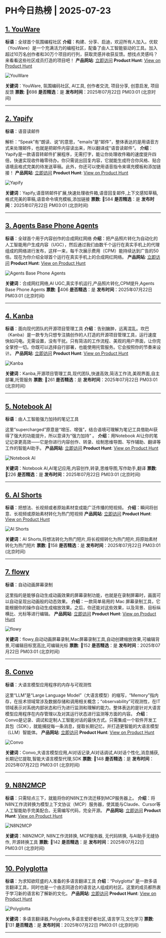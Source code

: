 # PH今日热榜 | 2025-07-23

## [1. YouWare](https://www.producthunt.com/products/youware?utm_campaign=producthunt-api&utm_medium=api-v2&utm_source=Application%3A+dev+%28ID%3A+189358%29)
**标语**：全球首个氛围编程社区
**介绍**：构建、分享、启迪，欢迎所有人加入。优软（YouWare）是一个充满活力的编程社区，配备了由人工智能驱动的工具。加入超过10万名创作者和30万个项目的行列，获取灵感并收获反馈。想找点灵感吗？来看看这些社区成员打造的项目吧！
**产品网站**: [立即访问](https://www.producthunt.com/r/5QJNRXK7MW3EFJ?utm_campaign=producthunt-api&utm_medium=api-v2&utm_source=Application%3A+dev+%28ID%3A+189358%29)
**Product Hunt**: [View on Product Hunt](https://www.producthunt.com/products/youware?utm_campaign=producthunt-api&utm_medium=api-v2&utm_source=Application%3A+dev+%28ID%3A+189358%29)

![YouWare](https://ph-files.imgix.net/7a6003e1-a0d3-4925-a086-e83d7319050b.png?auto=format)

**关键词**：YouWare, 氛围编码社区, AI工具, 创作者交流, 项目分享, 创意启发, 项目反馈
**票数**: 🔺698
**是否精选**：是
**发布时间**：2025年07月22日 PM03:01 (北京时间)

---

## [2. Yapify](https://www.producthunt.com/products/yapify?utm_campaign=producthunt-api&utm_medium=api-v2&utm_source=Application%3A+dev+%28ID%3A+189358%29)
**标语**：语音读邮件

解析：“Speak”有“朗读、说”的意思，“emails”是“邮件”，整体表达的是用语音方式来处理邮件，也就是把邮件内容读出来，所以翻译成“语音读邮件”。
**介绍**：Yapify是一款语音转邮件扩展程序，无需打字，能让你处理收件箱的速度提升四倍，快速实现收件箱零待办。你只需说出回复内容，它就能生成符合你风格、贴合语境且格式完美的待发送草稿。此外，你还可以使用语音指令来填充模板和添加链接！
**产品网站**: [立即访问](https://www.producthunt.com/r/4KU3UQG3PWTF5O?utm_campaign=producthunt-api&utm_medium=api-v2&utm_source=Application%3A+dev+%28ID%3A+189358%29)
**Product Hunt**: [View on Product Hunt](https://www.producthunt.com/products/yapify?utm_campaign=producthunt-api&utm_medium=api-v2&utm_source=Application%3A+dev+%28ID%3A+189358%29)

![Yapify](https://ph-files.imgix.net/9779cccc-f97a-496b-8174-ba9e92da6b0a.png?auto=format)

**关键词**：Yapify,语音转邮件扩展,快速处理收件箱,语音回复邮件,上下文感知草稿,格式完美的草稿,语音命令填充模板,添加链接
**票数**: 🔺584
**是否精选**：是
**发布时间**：2025年07月22日 PM03:01 (北京时间)

---

## [3. Agents Base Phone Agents](https://www.producthunt.com/products/agents-base?utm_campaign=producthunt-api&utm_medium=api-v2&utm_source=Application%3A+dev+%28ID%3A+189358%29)
**标语**：全球首个用于内容创作的合成网红网络
**介绍**：把产品照片转化为自动化的人工智能用户生成内容（UGC），然后通过我们由数千个运行在真实手机上的代理组成的网络进行发布，这样一来，每千次展示费用（CPM）能持续达到广告的50倍。现在为你介绍全球首个运行在真实手机上的合成网红网络。
**产品网站**: [立即访问](https://www.producthunt.com/r/IOKPYP7IVBZFQ2?utm_campaign=producthunt-api&utm_medium=api-v2&utm_source=Application%3A+dev+%28ID%3A+189358%29)
**Product Hunt**: [View on Product Hunt](https://www.producthunt.com/products/agents-base?utm_campaign=producthunt-api&utm_medium=api-v2&utm_source=Application%3A+dev+%28ID%3A+189358%29)

![Agents Base Phone Agents](https://ph-files.imgix.net/29792fc8-c8a2-494d-b1ea-2c68e9b94418.png?auto=format)

**关键词**：合成网红网络,AI UGC,真实手机运行,产品照片转化,CPM提升,Agents Base Phone Agents
**票数**: 🔺406
**是否精选**：是
**发布时间**：2025年07月22日 PM03:01 (北京时间)

---

## [4. Kanba](https://www.producthunt.com/products/kanba?utm_campaign=producthunt-api&utm_medium=api-v2&utm_source=Application%3A+dev+%28ID%3A+189358%29)
**标语**：面向现代团队的开源项目管理工具
**介绍**：告别臃肿，远离混乱。坎巴（Kanba）是一款专为只想专注搞创作的人打造的开源项目管理工具，运行速度快如闪电。无需设置，没有干扰。只有简洁的工作流程、美观的用户界面，让你完全掌控一切。你既可以选择自行部署，也能使用托管服务。它会按照你的节奏来设计。
**产品网站**: [立即访问](https://www.producthunt.com/r/JF4BF6FTIH2LFT?utm_campaign=producthunt-api&utm_medium=api-v2&utm_source=Application%3A+dev+%28ID%3A+189358%29)
**Product Hunt**: [View on Product Hunt](https://www.producthunt.com/products/kanba?utm_campaign=producthunt-api&utm_medium=api-v2&utm_source=Application%3A+dev+%28ID%3A+189358%29)

![Kanba](https://ph-files.imgix.net/5f318fd0-86c5-4537-8977-441ac8c0db52.jpeg?auto=format)

**关键词**：Kanba,开源项目管理工具,现代团队,快速高效,简洁工作流,美观界面,自主部署,托管服务
**票数**: 🔺261
**是否精选**：是
**发布时间**：2025年07月22日 PM03:01 (北京时间)

---

## [5. Notebook AI](https://www.producthunt.com/products/notebook-ai-2?utm_campaign=producthunt-api&utm_medium=api-v2&utm_source=Application%3A+dev+%28ID%3A+189358%29)
**标语**：由人工智能强力加持的笔记工具

这里“supercharged”原意是“增压、增强”，结合语境可理解为笔记工具借助AI获得了强大的功能提升，所以意译为“强力加持” 。
**介绍**：用Notebook AI让你的笔记记录更高效——它是你进行内容创作、转录、绘制思维导图、写作辅助、翻译等工作的智能AI助手。
**产品网站**: [立即访问](https://www.producthunt.com/r/HCG4NLFYS3VUC6?utm_campaign=producthunt-api&utm_medium=api-v2&utm_source=Application%3A+dev+%28ID%3A+189358%29)
**Product Hunt**: [View on Product Hunt](https://www.producthunt.com/products/notebook-ai-2?utm_campaign=producthunt-api&utm_medium=api-v2&utm_source=Application%3A+dev+%28ID%3A+189358%29)

![Notebook AI](https://ph-files.imgix.net/b28013bb-f33a-40c0-a7e0-c0761620cc47.png?auto=format)

**关键词**：Notebook AI,AI笔记应用,内容创作,转录,思维导图,写作助手,翻译
**票数**: 🔺226
**是否精选**：是
**发布时间**：2025年07月22日 PM03:01 (北京时间)

---

## [6. AI Shorts](https://www.producthunt.com/products/wavel-ai?utm_campaign=producthunt-api&utm_medium=api-v2&utm_source=Application%3A+dev+%28ID%3A+189358%29)
**标语**：把想法、长视频或者原始素材变成能广泛传播的短视频。
**介绍**：瞬间将创意、长视频或原始素材转化为热门短视频
**产品网站**: [立即访问](https://www.producthunt.com/r/E3IWP4Z6YZZDF2?utm_campaign=producthunt-api&utm_medium=api-v2&utm_source=Application%3A+dev+%28ID%3A+189358%29)
**Product Hunt**: [View on Product Hunt](https://www.producthunt.com/products/wavel-ai?utm_campaign=producthunt-api&utm_medium=api-v2&utm_source=Application%3A+dev+%28ID%3A+189358%29)

![AI Shorts](https://ph-files.imgix.net/2c890bc2-f37c-48b9-8ae8-84d5ffa084a8.jpeg?auto=format)

**关键词**：AI Shorts,将想法转化为热门短片,将长视频转化为热门短片,将原始素材转化为热门短片
**票数**: 🔺158
**是否精选**：是
**发布时间**：2025年07月22日 PM03:01 (北京时间)

---

## [7. flowy](https://www.producthunt.com/products/flowy-3?utm_campaign=producthunt-api&utm_medium=api-v2&utm_source=Application%3A+dev+%28ID%3A+189358%29)
**标语**：自动动画屏幕录制

这里指的是能够自动生成动画效果的屏幕录制功能，也就是在录制屏幕时，画面可以自动呈现出动画般的动态效果。
**介绍**：一款简单易用的 Mac 屏幕录制工具，它能根据你的操作自动生成缩放效果。之后，你还能对这些效果，以及背景、目标纵横比、光标等进行编辑。
**产品网站**: [立即访问](https://www.producthunt.com/r/X4YRCLSQXX5EGB?utm_campaign=producthunt-api&utm_medium=api-v2&utm_source=Application%3A+dev+%28ID%3A+189358%29)
**Product Hunt**: [View on Product Hunt](https://www.producthunt.com/products/flowy-3?utm_campaign=producthunt-api&utm_medium=api-v2&utm_source=Application%3A+dev+%28ID%3A+189358%29)

![flowy](https://ph-files.imgix.net/ea17a182-1605-4993-9fee-7e9ed3f1dbe4.png?auto=format)

**关键词**：flowy,自动动画屏幕录制,Mac屏幕录制工具,自动创建缩放效果,可编辑背景,可编辑目标宽高比,可编辑光标
**票数**: 🔺152
**是否精选**：是
**发布时间**：2025年07月22日 PM03:01 (北京时间)

---

## [8. Convo](https://www.producthunt.com/products/convo-5?utm_campaign=producthunt-api&utm_medium=api-v2&utm_source=Application%3A+dev+%28ID%3A+189358%29)
**标语**：大语言模型应用程序的内存与可观测性

这里“LLM”是“Large Language Model”（大语言模型）的缩写，“Memory”指内存，在技术领域常涉及数据存储和调用相关概念；“observability”可观测性，在IT领域表示对系统内部状态和行为进行监测和理解的能力。整体表达的是针对大语言模型应用程序在内存管理以及对其运行状态进行监测等方面的内容。
**介绍**：Convo是记录、调试和定制人工智能对话的最快方式。只需集成一个软件开发工具包（SDK），就能捕捉每一条消息，提取长期记忆，并打造更智能的大语言模型（LLM）智能体。
**产品网站**: [立即访问](https://www.producthunt.com/r/7Z2PJFV55GZ4P7?utm_campaign=producthunt-api&utm_medium=api-v2&utm_source=Application%3A+dev+%28ID%3A+189358%29)
**Product Hunt**: [View on Product Hunt](https://www.producthunt.com/products/convo-5?utm_campaign=producthunt-api&utm_medium=api-v2&utm_source=Application%3A+dev+%28ID%3A+189358%29)

![Convo](https://ph-files.imgix.net/743253a9-ee06-46b0-a75f-c35071dbf9e2.jpeg?auto=format)

**关键词**：Convo,大语言模型应用,AI对话记录,AI对话调试,AI对话个性化,消息捕获,长期记忆提取,智能大语言模型代理,SDK
**票数**: 🔺148
**是否精选**：是
**发布时间**：2025年07月22日 PM03:01 (北京时间)

---

## [9. N8N2MCP](https://www.producthunt.com/products/n8n2mcp-n8n-workflow-into-mcp-servers?utm_campaign=producthunt-api&utm_medium=api-v2&utm_source=Application%3A+dev+%28ID%3A+189358%29)
**标语**：只需轻点三下，就能将你的N8N工作流迁移到MCP服务器上。
**介绍**：将N8N工作流转换为模型上下文协议（MCP）服务器，使其能与Claude、Cursor等人工智能助手完美配合。无需编写代码，完全开源。
**产品网站**: [立即访问](https://www.producthunt.com/r/NGQHU3G4TKPAAO?utm_campaign=producthunt-api&utm_medium=api-v2&utm_source=Application%3A+dev+%28ID%3A+189358%29)
**Product Hunt**: [View on Product Hunt](https://www.producthunt.com/products/n8n2mcp-n8n-workflow-into-mcp-servers?utm_campaign=producthunt-api&utm_medium=api-v2&utm_source=Application%3A+dev+%28ID%3A+189358%29)

![N8N2MCP](https://ph-files.imgix.net/d692b3dc-ceb6-47d6-8ffe-9d187afe91b4.png?auto=format)

**关键词**：N8N2MCP, N8N工作流转换, MCP服务器, 无代码转换, 与AI助手无缝协作, 开源转换工具
**票数**: 🔺142
**是否精选**：是
**发布时间**：2025年07月22日 PM03:01 (北京时间)

---

## [10. Polyglotta](https://www.producthunt.com/products/polyglotta?utm_campaign=producthunt-api&utm_medium=api-v2&utm_source=Application%3A+dev+%28ID%3A+189358%29)
**标语**：为求知欲旺盛的人准备的多语言翻译工具
**介绍**：“Polyglotta” 是一款多语言翻译工具，同时也是一个由志同道合的语言达人组成的社区。这里的成员都热衷于学习新的语言和了解新的文化。
**产品网站**: [立即访问](https://www.producthunt.com/r/RPDN3PYLEAZCUJ?utm_campaign=producthunt-api&utm_medium=api-v2&utm_source=Application%3A+dev+%28ID%3A+189358%29)
**Product Hunt**: [View on Product Hunt](https://www.producthunt.com/products/polyglotta?utm_campaign=producthunt-api&utm_medium=api-v2&utm_source=Application%3A+dev+%28ID%3A+189358%29)

![Polyglotta](https://ph-files.imgix.net/46826593-b00f-4ea0-a64b-53e9a5cb63f8.png?auto=format)

**关键词**：多语言翻译器,Polyglotta,多语言爱好者社区,语言学习,文化学习
**票数**: 🔺131
**是否精选**：是
**发布时间**：2025年07月22日 PM03:01 (北京时间)

---

